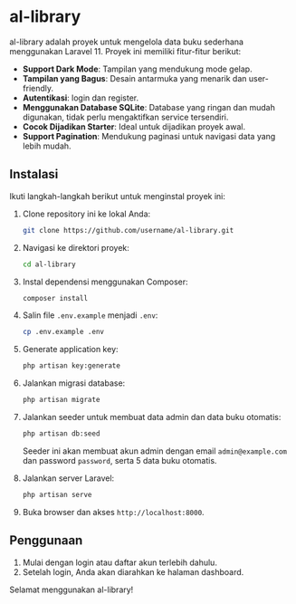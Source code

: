 # al-library

al-library adalah proyek untuk mengelola data buku sederhana menggunakan Laravel 11. Proyek ini memiliki fitur-fitur berikut:

- **Support Dark Mode**: Tampilan yang mendukung mode gelap.
- **Tampilan yang Bagus**: Desain antarmuka yang menarik dan user-friendly.
- **Autentikasi**: login dan register.
- **Menggunakan Database SQLite**: Database yang ringan dan mudah digunakan, tidak perlu mengaktifkan service tersendiri.
- **Cocok Dijadikan Starter**: Ideal untuk dijadikan proyek awal.
- **Support Pagination**: Mendukung paginasi untuk navigasi data yang lebih mudah.

## Instalasi

Ikuti langkah-langkah berikut untuk menginstal proyek ini:

1. Clone repository ini ke lokal Anda:
    ```bash
    git clone https://github.com/username/al-library.git
    ```
2. Navigasi ke direktori proyek:
    ```bash
    cd al-library
    ```
3. Instal dependensi menggunakan Composer:
    ```bash
    composer install
    ```
4. Salin file `.env.example` menjadi `.env`:
    ```bash
    cp .env.example .env
    ```
5. Generate application key:
    ```bash
    php artisan key:generate
    ```
6. Jalankan migrasi database:
    ```bash
    php artisan migrate
    ```
7. Jalankan seeder untuk membuat data admin dan data buku otomatis:
    ```bash
    php artisan db:seed
    ```
    Seeder ini akan membuat akun admin dengan email `admin@example.com` dan password `password`, serta 5 data buku otomatis.

8. Jalankan server Laravel:
    ```bash
    php artisan serve
    ```
9. Buka browser dan akses `http://localhost:8000`.

## Penggunaan

1. Mulai dengan login atau daftar akun terlebih dahulu.
2. Setelah login, Anda akan diarahkan ke halaman dashboard.

Selamat menggunakan al-library!